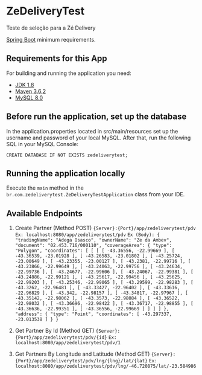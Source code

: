 # ZeDeliveryTest
Teste de seleção para a Zé Delivery 

[Spring Boot](https://docs.spring.io/spring-boot/docs/2.0.3.RELEASE/reference/html/getting-started-system-requirements.html) minimum requirements.

## Requirements for this App

For building and running the application you need:

- [JDK 1.8](http://www.oracle.com/technetwork/java/javase/downloads/jdk8-downloads-2133151.html)
- [Maven 3.6.2](https://maven.apache.org)
- [MySQL 8.0](https://dev.mysql.com/doc/)

## Before run the application, set up the database

In the application.properties located in src/main/resources set up the username and password of your local MySQL. After that, run the following SQL in your MySQL Console:

`CREATE DATABASE IF NOT EXISTS zedeliverytest;`

## Running the application locally

Execute the `main` method in the `br.com.zedeliverytest.ZeDeliveryTestApplication` class from your IDE.

## Available Endpoints

1) Create Partner (Method POST)
  `{Server}:{Port}/app/zedeliverytest/pdv`
  `Ex: localhost:8080/app/zedeliverytest/pdv`
  `Ex (Body): {
	"tradingName": "Adega Osasco",
    "ownerName": "Ze da Ambev",
    "document": "02.453.716/000110",
    "coverageArea": {
        "type": "Polygon",
        	"coordinates": [
                [
                   [
                      [
                         -43.36556,
                         -22.99669
                      ],
                      [
                         -43.36539,
                         -23.01928
                      ],
                      [
                         -43.26583,
                         -23.01802
                      ],
                      [
                         -43.25724,
                         -23.00649
                      ],
                      [
                         -43.23355,
                         -23.00127
                      ],
                      [
                         -43.2381,
                         -22.99716
                      ],
                      [
                         -43.23866,
                         -22.99649
                      ],
                      [
                         -43.24063,
                         -22.99756
                      ],
                      [
                         -43.24634,
                         -22.99736
                      ],
                      [
                         -43.24677,
                         -22.99606
                      ],
                      [
                         -43.24067,
                         -22.99381
                      ],
                      [
                         -43.24886,
                         -22.99121
                      ],
                      [
                         -43.25617,
                         -22.99456
                      ],
                      [
                         -43.25625,
                         -22.99203
                      ],
                      [
                         -43.25346,
                         -22.99065
                      ],
                      [
                         -43.29599,
                         -22.98283
                      ],
                      [
                         -43.3262,
                         -22.96481
                      ],
                      [
                         -43.33427,
                         -22.96402
                      ],
                      [
                         -43.33616,
                         -22.96829
                      ],
                      [
                         -43.342,
                         -22.98157
                      ],
                      [
                         -43.34817,
                         -22.97967
                      ],
                      [
                         -43.35142,
                         -22.98062
                      ],
                      [
                         -43.3573,
                         -22.98084
                      ],
                      [
                         -43.36522,
                         -22.98032
                      ],
                      [
                         -43.36696,
                         -22.98422
                      ],
                      [
                         -43.36717,
                         -22.98855
                      ],
                      [
                         -43.36636,
                         -22.99351
                      ],
                      [
                         -43.36556,
                         -22.99669
                      ]
                   ]
                ]
             ]
          },
   "address": {
     "type": "Point",
     "coordinates": [
        -43.297337,
        -23.013538
     ]
      }
}`

2) Get Partner By Id (Method GET)
  `{Server}:{Port}/app/zedeliverytest/pdv/{id}`
  `Ex: localhost:8080/app/zedeliverytest/pdv/1`
  
3) Get Partners By Longitude and Latitude (Method GET)
  `{Server}:{Port}/app/zedeliverytest/pdv/lng/{lng}/lat/{lat}`
  `Ex: localhost:8080/app/zedeliverytest/pdv/lng/-46.720875/lat/-23.584986`
  

